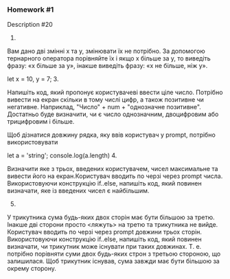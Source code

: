 ### Homework #1

Description #20

1.

Вам дано дві змінні x та y, змінювати їх не потрібно. 
За допомогою тернарного оператора порівняйте їх і 
якщо x більше за y, то виведіть фразу: «x більше за y», 
інакше виведіть фразу: «x не більше, ніж y».

let x = 10, y = 7;
3.

Напишіть код, який пропонує користувачеві ввести ціле число. 
Потрібно вивести на екран скільки в тому числі цифр, а також 
позитивне чи негативне. Наприклад, "Число" + num + "однозначне 
позитивне". Достатньо буде визначити, чи є число однозначним, 
двоцифровим або трицифровим і більше.

Щоб дізнатися довжину рядка, яку ввів користувач у prompt, 
потрібно використовувати

let a = 'string';
console.log(a.length)
4.

Визначити яке з трьох, введених користувачем, чисел максимальне та 
вивести його на екран.Користувач вводить по черзі через prompt числа. 
Використовуючи конструкцію if..else, напишіть код, який повинен 
визначати, яке із введених чисел є найбільшим.

5.

У трикутника сума будь-яких двох сторін має бути більшою за третю. 
Інакше дві сторони просто <ляжуть> на третю та трикутника не вийде.
Користувач вводить по черзі через prompt довжини трьох сторін. 
Використовуючи конструкцію if..else, напишіть код, який повинен 
визначати, чи трикутник може існувати при таких довжинах. 
Т. е. потрібно порівняти суми двох будь-яких строн з третьою стороною, 
що залишилася. Щоб трикутник існував, сума завжди має бути більшою за 
окрему сторону.

